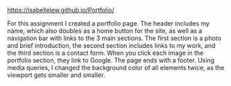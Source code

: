 https://isabellelew.github.io/Portfolio/

For this assignment I created a portfolio page. The header includes my name, which also doubles as a home button for the site, as well as a navigation bar with links to the 3 main sections. The first section is a photo and brief introduction, the second section includes links to my work, and the third section is a contact form. When you click each image in the portfolio section, they link to Google. The page ends with a footer. Using media queries, I changed the background color of all elements twice, as the viewport gets smaller and smaller.
